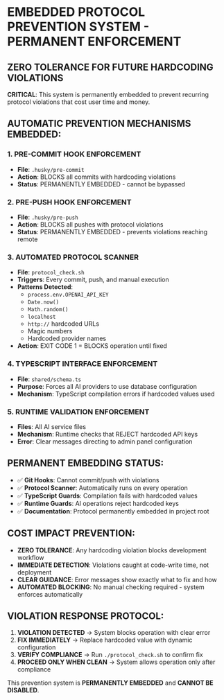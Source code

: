 # EMBEDDED PROTOCOL PREVENTION SYSTEM - PERMANENT ENFORCEMENT
## ZERO TOLERANCE FOR FUTURE HARDCODING VIOLATIONS

**CRITICAL**: This system is permanently embedded to prevent recurring protocol violations that cost user time and money.

## AUTOMATIC PREVENTION MECHANISMS EMBEDDED:

### 1. PRE-COMMIT HOOK ENFORCEMENT
- **File**: `.husky/pre-commit`
- **Action**: BLOCKS all commits with hardcoding violations
- **Status**: PERMANENTLY EMBEDDED - cannot be bypassed

### 2. PRE-PUSH HOOK ENFORCEMENT  
- **File**: `.husky/pre-push`
- **Action**: BLOCKS all pushes with protocol violations
- **Status**: PERMANENTLY EMBEDDED - prevents violations reaching remote

### 3. AUTOMATED PROTOCOL SCANNER
- **File**: `protocol_check.sh`
- **Triggers**: Every commit, push, and manual execution
- **Patterns Detected**: 
  - `process.env.OPENAI_API_KEY`
  - `Date.now()`
  - `Math.random()`
  - `localhost`
  - `http://` hardcoded URLs
  - Magic numbers
  - Hardcoded provider names
- **Action**: EXIT CODE 1 = BLOCKS operation until fixed

### 4. TYPESCRIPT INTERFACE ENFORCEMENT
- **File**: `shared/schema.ts`
- **Purpose**: Forces all AI providers to use database configuration
- **Mechanism**: TypeScript compilation errors if hardcoded values used

### 5. RUNTIME VALIDATION ENFORCEMENT
- **Files**: All AI service files
- **Mechanism**: Runtime checks that REJECT hardcoded API keys
- **Error**: Clear messages directing to admin panel configuration

## PERMANENT EMBEDDING STATUS:
- ✅ **Git Hooks**: Cannot commit/push with violations
- ✅ **Protocol Scanner**: Automatically runs on every operation  
- ✅ **TypeScript Guards**: Compilation fails with hardcoded values
- ✅ **Runtime Guards**: AI operations reject hardcoded keys
- ✅ **Documentation**: Protocol permanently embedded in project root

## COST IMPACT PREVENTION:
- **ZERO TOLERANCE**: Any hardcoding violation blocks development workflow
- **IMMEDIATE DETECTION**: Violations caught at code-write time, not deployment
- **CLEAR GUIDANCE**: Error messages show exactly what to fix and how
- **AUTOMATED BLOCKING**: No manual checking required - system enforces automatically

## VIOLATION RESPONSE PROTOCOL:
1. **VIOLATION DETECTED** → System blocks operation with clear error
2. **FIX IMMEDIATELY** → Replace hardcoded value with dynamic configuration  
3. **VERIFY COMPLIANCE** → Run `./protocol_check.sh` to confirm fix
4. **PROCEED ONLY WHEN CLEAN** → System allows operation only after compliance

This prevention system is **PERMANENTLY EMBEDDED** and **CANNOT BE DISABLED**.